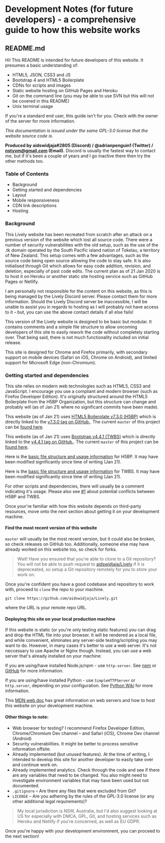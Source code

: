 # Development Notes (for future developers) - a comprehensive guide to how this website works
## README.md

Hi! This README is intended for future developers of this website. It presumes a basic understanding of:

- HTML5, JSON, CSS3 and JS
- Bootstrap 4 and HTML5 Boilerplate
- CDNs for scripts and images
- Static website hosting on GitHub Pages and Heroku
- Git on the command line (you may be able to use SVN but this will not be covered in this README)
- Unix terminal usage

If you're a standard end user, this guide isn't for you. Check with the owner of the server for more information.

*This documentation is issued under the same GPL-3.0 license that the website source code is.*

**Produced by aidswidjaja#2805 (Discord) / @adrianpenguin1 (Twitter) / nstyvm@gmail.com (Email).** Discord is usually the fastest way to contact me, but if it's been a couple of years and I go inactive there then try the other methods too.

### Table of Contents

- Background
- Getting started and dependencies
- Layout
- Mobile responsiveness
- CDN link descriptions
- Hosting

### Background

This Lively website has been recreated from scratch after an attack on a previous version of the website which lost all source code. There were a number of security vulnerabilities with the old setup, such as the use of the .tk domain operated by the South Pacific island nation of Tokelau, a territory of New Zealand. This setup comes with a few advantages, such as the source code being open source allowing the code to stay safe. It is also initialised through Git which allows for easy code addition, revision, and deletion, especially of past code edits. The current plan as of 21 Jan 2020 is to host it on Heroku or another static site hosting service such as GitHub Pages or Netlify. 

I am personally not responsible for the content on this website, as this is being managed by the Lively Discord server. Please contact them for more information. Should the Lively Discord server be inaccessible, I will be unable to assist you in regards to hosting as I will probably not have access to it – but, you can use the above contact details if all else fails!

This version of the Lively website is designed to be basic but modular. It contains comments and a simple file structure to allow oncoming developers of this site to easily rework the code without completely starting over. That being said, there is not much functionality included on initial release.

This site is designed for Chrome and Firefox primarily, with secondary support on mobile devices (Safari on iOS, Chrome on Android), and limited support for Microsoft Edge (non-Chromium).

### Getting started and dependencies

This site relies on modern web technologies such as HTML5, CSS3 and JavaScript. I encourage you use a compliant and modern browser (such as Firefox Developer Edition). It's originally structured around the HTML5 Boilerplate from the H5BP Organization, but this structure can change and probably will (as of Jan 21) where no significant commits have been made). 

This website (as of Jan 21) uses [HTML5 Boilerplate v7.3.0 (H5BP)](https://github.com/h5bp/html5-boilerplate/releases/tag/v7.3.0) which is directly linked to the [v7.3.0 tag on GitHub.](https://github.com/h5bp/html5-boilerplate/tree/v7.3.0). The current `master` of this project can be [found here](https://github.com/h5bp/html5-boilerplate/tree/master).

This website (as of Jan 21) uses [Bootstrap v4.4.1 (TWBS)](https://github.com/twbs/bootstrap/releases/tag/v4.4.1) which is directly linked to the [v4.4.1 tag on GitHub.](https://github.com/twbs/bootstrap/tree/v4.4.1). The current `master` of this project can be [found here](https://github.com/twbs/bootstrap/tree/master).

Here is the [basic file structure and usage information](https://github.com/h5bp/html5-boilerplate/blob/master/dist/doc/usage.md) for H5BP. It may have been modified significantly since time of writing (Jan 21). 

Here is the [basic file structure and usage information](https://github.com/twbs/bootstrap/blob/master/README.md#whats-included) for TWBS. It may have been modified significantly since time of writing (Jan 21).

For other scripts and dependencies, there will usually be a comment indicating it's usage. Please also see [#1](https://github.com/aidswidjaja/Lively/issues/1) about potential conflicts between H5BP and TWBS.

Once your're familiar with how this website depends on third-party resources, move onto the next section about getting it on your development machine.

#### Find the most recent version of this website

`master` will usually be the most recent version, but it could also be broken, so check releases on GitHub too. Additionally, someone else may have already worked on this website too, so check for forks. 

>Wait! Have you ensured that you're able to clone to a Git repository? You will not be able to push request to [aidswidjaja/Lively](https://github.com/aidswidjaja/Lively) if it is depreceated, so setup a Git repository remotely for you to store your work on.

Once you're confident you have a good codebase and repository to work with, proceed to `clone` the repo to your machine.

```
git clone https://github.com/aidswidjaja/Lively.git
```

where the URL is your remote repo URL.

#### Deploying this site on your local production machine

If this website is static (or you're only testing static features) you can drag and drop the HTML file into your browser. It will be rendered as a local file, and while convenient, eliminates any server-side testing/scripting you may want to do. However, in many cases it's better to use a web server. It's not neccessary to use Apache or Nginx though. Instead, you can use a web server that's already installed on your machine:

If you are using/have installed Node.js/npm - use `http-server`. See [npm](https://www.npmjs.com/package/http-server) or [GitHub](https://github.com/http-party/http-server) for more information.

If you are using/have installed Python - use `SimpleHTTPServer` or `http.server`, depending on your configuration. See [Python Wiki](https://wiki.python.org/moin/WebServers) for more information.

This [MDN web doc](https://developer.mozilla.org/en-US/docs/Learn/Common_questions/set_up_a_local_testing_server) has great information on web servers and how to host this website on your development machine.

#### Other things to note:

- Web browser for testing? I recommend Firefox Developer Edition, Chrome/Chromium Dev channel – and Safari (iOS), Chrome Dev channel (Android)
- Security vulnerabilities. It might be better to process sensitive information offsite.
- Already implemented (but unused features). At the time of writing, I intended to develop this site for another developer to easily take over and continue work on.
- Already implemented analytics. Check through the code and see if there are any variables that need to be changed. You also might need to investigate environment variables that may have been used but not documented.
- `.gitignore` – Are there any files that were excluded from Git?
- `LICENSE` – Are you adhering by the rules of the GPL-3.0 license (or any other additional legal requirements)? 

>My local jurisdiction is NSW, Australia, but I'd also suggest looking at US for especially with DMCA, GPL, Git, and hosting services such as Heroku and Netlify if you're concerned, as well as EU GDPR.

Once you're happy with your development environment, you can proceed to the next section!